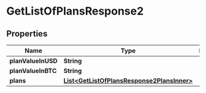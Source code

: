 

# GetListOfPlansResponse2


## Properties

| Name | Type | Description | Notes |
|------------ | ------------- | ------------- | -------------|
|**planValueInUSD** | **String** |  |  [optional] |
|**planValueInBTC** | **String** |  |  [optional] |
|**plans** | [**List&lt;GetListOfPlansResponse2PlansInner&gt;**](GetListOfPlansResponse2PlansInner.md) |  |  [optional] |



